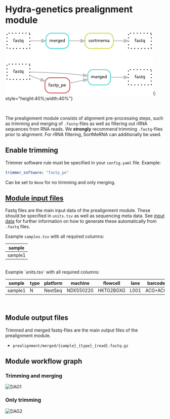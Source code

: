 # Hydra-genetics prealignment module

![dag plot](images/all.png){: style="height:40%;width:40%"}

<br />

The prealignment module consists of alignment pre-processing steps, such as trimming and merging of `.fastq`-files
as well as filtering out rRNA sequences from RNA reads. We **strongly** recommend trimming `.fastq`-files
prior to alignment. For rRNA filtering, SortMeRNA can additionally be used.

## Enable trimming

Trimmer software rule must be specified in your `config.yaml` file. Example:  
```yaml
trimmer_software: "fastp_pe"
```
Can be set to `None` for no trimming and only merging.

## [Module input files](https://hydra-genetics.readthedocs.io/en/read_the_docs/create_sample_files/)
Fastq files are the main input data of the prealignment module. These should be specified in `units.tsv` as well as sequencing meta data. See [input data](https://hydra-genetics.readthedocs.io/en/read_the_docs/create_sample_files/) for further information on how to generate these automatically from `.fastq` files.

Example `samples.tsv` with all required columns:

| sample |
|-|
| sample1 |

<br />
Example `units.tsv` with all required columns:

| sample | type | platform | machine | flowcell | lane | barcode | fastq1 | fastq2 | adapter |
|-|-|-|-|-|-|-|-|-|-|
| sample1 | N | NextSeq | NDX550220 | HKTG2BGXG | L001 | ACG+ACG | sample1_R1.fastq.gz | sample1_R2.fastq.gz | AGAT,ACAT |

<br />


## Module output files
Trimmed and merged fastq-files are the main output files of the prealignment module.

* `prealignment/merged/{sample}_{type}_{read}.fastq.gz`

## Module workflow graph

### Trimming and merging
![DAG1](https://github.com/hydra-genetics/prealignment/raw/develop/images/prealignment_fastp_merge.svg)

### Only trimming
![DAG2](https://github.com/hydra-genetics/prealignment/raw/develop/images/prealignment_merge.svg)
